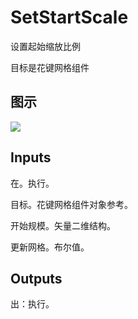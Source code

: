 # SetStartScale

设置起始缩放比例

目标是花键网格组件

## 图示

![]($-20221218-21020824.png)

## Inputs

在。执行。

目标。花键网格组件对象参考。

开始规模。矢量二维结构。

更新网格。布尔值。  

## Outputs

出：执行。
